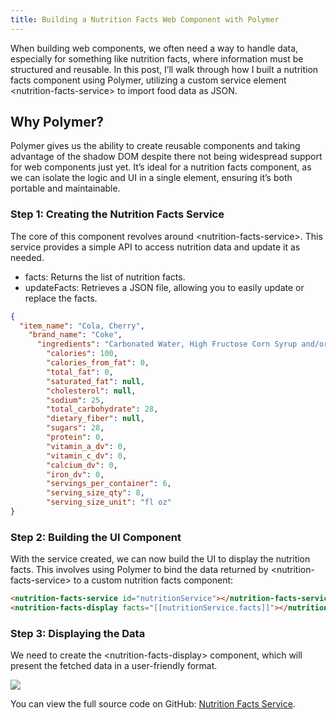 ```yaml
---
title: Building a Nutrition Facts Web Component with Polymer
---
```


When building web components, we often need a way to handle data, especially for something like nutrition facts, where information must be structured and reusable. In this post, I’ll walk through how I built a nutrition facts component using Polymer, utilizing a custom service element \<nutrition-facts-service> to import food data as JSON.

## Why Polymer?

Polymer gives us the ability to create reusable components and taking advantage of the shadow DOM despite there not being widespread support for web components just yet. It’s ideal for a nutrition facts component, as we can isolate the logic and UI in a single element, ensuring it’s both portable and maintainable.

### Step 1: Creating the Nutrition Facts Service

The core of this component revolves around \<nutrition-facts-service>. This service provides a simple API to access nutrition data and update it as needed. 

* facts: Returns the list of nutrition facts.
* updateFacts: Retrieves a JSON file, allowing you to easily update or replace the facts.

```json
{
  "item_name": "Cola, Cherry",
    "brand_name": "Coke",
      "ingredients": "Carbonated Water, High Fructose Corn Syrup and/or Sucrose, Caramel Color, Phosphoric Acid, Natural Flavors, Caffeine.",
        "calories": 100,
        "calories_from_fat": 0,
        "total_fat": 0,
        "saturated_fat": null,
        "cholesterol": null,
        "sodium": 25,
        "total_carbohydrate": 28,
        "dietary_fiber": null,
        "sugars": 28,
        "protein": 0,
        "vitamin_a_dv": 0,
        "vitamin_c_dv": 0,
        "calcium_dv": 0,
        "iron_dv": 0,
        "servings_per_container": 6,
        "serving_size_qty": 8,
        "serving_size_unit": "fl oz"
}
```

### Step 2: Building the UI Component

With the service created, we can now build the UI to display the nutrition facts. This involves using Polymer to bind the data returned by \<nutrition-facts-service> to a custom nutrition facts component:

```html
<nutrition-facts-service id="nutritionService"></nutrition-facts-service>
<nutrition-facts-display facts="[[nutritionService.facts]]"></nutrition-facts-display>
```

### Step 3: Displaying the Data

We need to create the \<nutrition-facts-display> component, which will present the fetched data in a user-friendly format. 

![](/uploads/NutritionFacts.png)

You can view the full source code on GitHub: [Nutrition Facts Service](https://github.com/rachelslurs/nutrition-facts).
